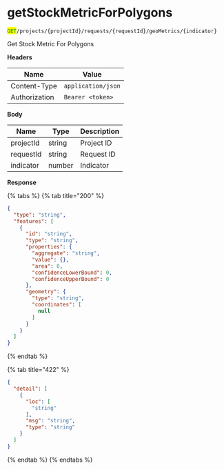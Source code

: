# getStockMetricForPolygons

<mark style="color:green;">`GET`</mark>`/projects/{projectId}/requests/{requestId}/geoMetrics/{indicator}`

Get Stock Metric For Polygons

**Headers**

| Name          | Value              |
| ------------- | ------------------ |
| Content-Type  | `application/json` |
| Authorization | `Bearer <token>`   |

**Body**

| Name      | Type   | Description |
| --------- | ------ | ----------- |
| projectId | string | Project ID  |
| requestId | string | Request ID  |
| indicator | number | Indicator   |

**Response**

{% tabs %}
{% tab title="200" %}
```json
{
  "type": "string",
  "features": [
    {
      "id": "string",
      "type": "string",
      "properties": {
        "aggregate": "string",
        "value": {},
        "area": 0,
        "confidenceLowerBound": 0,
        "confidenceUpperBound": 0
      },
      "geometry": {
        "type": "string",
        "coordinates": [
          null
        ]
      }
    }
  ]
}
```
{% endtab %}

{% tab title="422" %}
```json
{
  "detail": [
    {
      "loc": [
        "string"
      ],
      "msg": "string",
      "type": "string"
    }
  ]
}
```
{% endtab %}
{% endtabs %}
